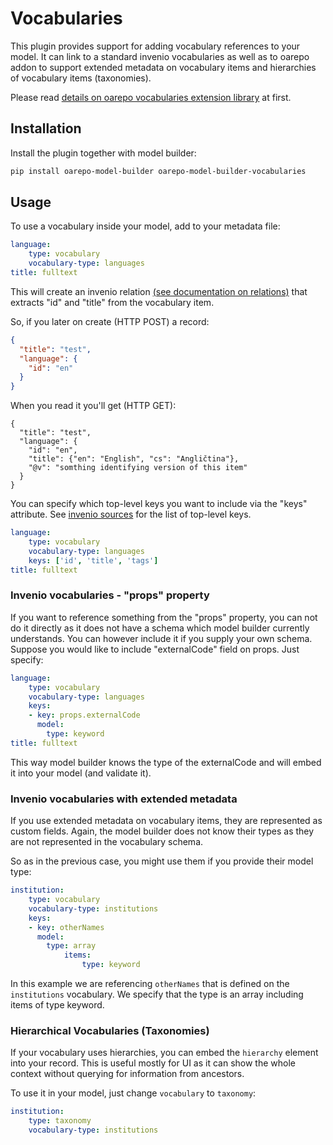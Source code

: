 # Vocabularies

This plugin provides support for adding vocabulary references to your model. It can link to a standard invenio vocabularies as well as to oarepo addon to support extended metadata on vocabulary items and hierarchies of vocabulary items (taxonomies). 

Please read [details on oarepo vocabularies extension library](../libraries/vocabularies.md) at first.

## Installation

Install the plugin together with model builder:

```bash
pip install oarepo-model-builder oarepo-model-builder-vocabularies
```

## Usage

To use a vocabulary inside your model, add to your metadata file:

```yaml
language:
    type: vocabulary
    vocabulary-type: languages
title: fulltext
```

This will create an invenio relation [(see documentation on relations)](./relations.md) that extracts "id" and "title" from the vocabulary item.

So, if you later on create (HTTP POST) a record:

```json
{
  "title": "test",
  "language": {
    "id": "en"
  }
}
```

When you read it you'll get (HTTP GET):

```json5
{
  "title": "test",
  "language": {
    "id": "en",
    "title": {"en": "English", "cs": "Angličtina"},
    "@v": "somthing identifying version of this item"
  }
}
```

You can specify which top-level keys you want to include via the "keys" attribute. See [invenio sources](https://github.com/inveniosoftware/invenio-vocabularies/blob/master/invenio_vocabularies/records/jsonschemas/vocabularies/vocabulary-v1.0.0.json) for the list of top-level keys.

```yaml
language:
    type: vocabulary
    vocabulary-type: languages
    keys: ['id', 'title', 'tags']
title: fulltext
```

### Invenio vocabularies - "props" property

If you want to reference something from the "props" property,
you can not do it directly as it does not have a schema which
model builder currently understands. You can however include it if you supply your own schema. Suppose you would like to include "externalCode" field on props. Just specify:

```yaml
language:
    type: vocabulary
    vocabulary-type: languages
    keys: 
    - key: props.externalCode
      model: 
        type: keyword
title: fulltext
```

This way model builder knows the type of the externalCode and will embed it into your model (and validate it).

### Invenio vocabularies with extended metadata

If you use extended metadata on vocabulary items, they are represented as custom fields. Again, the model builder does not
know their types as they are not represented in the vocabulary schema.

So as in the previous case, you might use them if you provide their
model type:

```yaml
institution:
    type: vocabulary
    vocabulary-type: institutions
    keys: 
    - key: otherNames
      model: 
        type: array
            items: 
                type: keyword
```

In this example we are referencing `otherNames` that is defined
on the `institutions` vocabulary. We specify that the type is an array including items of type keyword.

### Hierarchical Vocabularies (Taxonomies)

If your vocabulary uses hierarchies, you can embed the `hierarchy`
element into your record. This is useful mostly for UI as it can show the whole context without querying for information from ancestors.

To use it in your model, just change `vocabulary` to `taxonomy`:

```yaml
institution:
    type: taxonomy
    vocabulary-type: institutions
```
